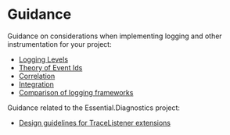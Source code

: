 # Guidance

Guidance on considerations when implementing logging and other instrumentation for your project:

* [Logging Levels](Logging-Levels)
* [Theory of Event Ids](Event-Ids)
* [Correlation](Correlation)
* [Integration](Integration)
* [Comparison of logging frameworks](Comparison)

Guidance related to the Essential.Diagnostics project:

* [Design guidelines for TraceListener extensions](TraceListener-Design-Guidelines)
